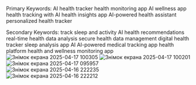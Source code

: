 Primary Keywords:
AI health tracker
health monitoring app
AI wellness app
health tracking with AI
health insights app
AI-powered health assistant
personalized health tracker

Secondary Keywords:
track sleep and activity AI
health recommendations
real-time health data analysis
secure health data management
digital health tracker
sleep analysis app AI
AI-powered medical tracking app
health platform
health and wellness monitoring app
![Знімок екрана 2025-04-17 100305](https://github.com/user-attachments/assets/669015ed-45a0-46a3-93bf-283b33d00adf)
![Знімок екрана 2025-04-17 100201](https://github.com/user-attachments/assets/7538413d-de7f-407e-8b6e-e7c9fe3dcf48)
![Знімок екрана 2025-04-17 095957](https://github.com/user-attachments/assets/c6885b27-8d9d-4c55-8447-8fd5901e8b13)
![Знімок екрана 2025-04-16 222235](https://github.com/user-attachments/assets/af630d01-bc70-4508-b9d9-17eb037b0086)
![Знімок екрана 2025-04-16 222212](https://github.com/user-attachments/assets/f542e18a-6a07-4f2c-8980-e9a427694b57)
